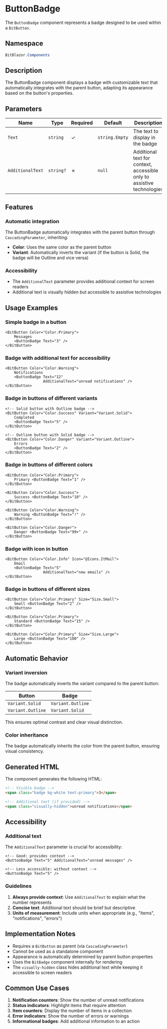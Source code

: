# ButtonBadge

The `ButtonBadge` component represents a badge designed to be used within a `BitButton`.

## Namespace

```csharp
BitBlazor.Components
```

## Description

The ButtonBadge component displays a badge with customizable text that automatically integrates with the parent button, adapting its appearance based on the button's properties.

## Parameters

| Name | Type | Required | Default | Description |
|------|------|----------|---------|-------------|
| `Text` | `string` | ✓ | `string.Empty` | The text to display in the badge |
| `AdditionalText` | `string?` | ✗ | `null` | Additional text for context, accessible only to assistive technologies |

## Features

### Automatic integration
The ButtonBadge automatically integrates with the parent button through `CascadingParameter`, inheriting:
- **Color**: Uses the same color as the parent button
- **Variant**: Automatically inverts the variant (if the button is Solid, the badge will be Outline and vice versa)

### Accessibility
- The `AdditionalText` parameter provides additional context for screen readers
- Additional text is visually hidden but accessible to assistive technologies

## Usage Examples

### Simple badge in a button

```razor
<BitButton Color="Color.Primary">
    Messages
    <ButtonBadge Text="3" />
</BitButton>
```

### Badge with additional text for accessibility

```razor
<BitButton Color="Color.Warning">
    Notifications
    <ButtonBadge Text="12" 
                 AdditionalText="unread notifications" />
</BitButton>
```

### Badge in buttons of different variants

```razor
<!-- Solid button with Outline badge -->
<BitButton Color="Color.Success" Variant="Variant.Solid">
    Completed
    <ButtonBadge Text="5" />
</BitButton>

<!-- Outline button with Solid badge -->
<BitButton Color="Color.Danger" Variant="Variant.Outline">
    Errors
    <ButtonBadge Text="2" />
</BitButton>
```

### Badge in buttons of different colors

```razor
<BitButton Color="Color.Primary">
    Primary <ButtonBadge Text="1" />
</BitButton>

<BitButton Color="Color.Success">
    Success <ButtonBadge Text="10" />
</BitButton>

<BitButton Color="Color.Warning">
    Warning <ButtonBadge Text="!" />
</BitButton>

<BitButton Color="Color.Danger">
    Danger <ButtonBadge Text="99+" />
</BitButton>
```

### Badge with icon in button

```razor
<BitButton Color="Color.Info" Icon="@Icons.ItMail">
    Email
    <ButtonBadge Text="5" 
                 AdditionalText="new emails" />
</BitButton>
```

### Badge in buttons of different sizes

```razor
<BitButton Color="Color.Primary" Size="Size.Small">
    Small <ButtonBadge Text="2" />
</BitButton>

<BitButton Color="Color.Primary">
    Standard <ButtonBadge Text="15" />
</BitButton>

<BitButton Color="Color.Primary" Size="Size.Large">
    Large <ButtonBadge Text="100" />
</BitButton>
```

## Automatic Behavior

### Variant inversion
The badge automatically inverts the variant compared to the parent button:

| Button | Badge |
|--------|-------|
| `Variant.Solid` | `Variant.Outline` |
| `Variant.Outline` | `Variant.Solid` |

This ensures optimal contrast and clear visual distinction.

### Color inheritance
The badge automatically inherits the color from the parent button, ensuring visual consistency.

## Generated HTML

The component generates the following HTML:

```html
<!-- Visible badge -->
<span class="badge bg-white text-primary">3</span>

<!-- Additional text (if provided) -->
<span class="visually-hidden">unread notifications</span>
```

## Accessibility

### Additional text
The `AdditionalText` parameter is crucial for accessibility:

```razor
<!-- Good: provides context -->
<ButtonBadge Text="5" AdditionalText="unread messages" />

<!-- Less accessible: without context -->
<ButtonBadge Text="5" />
```

### Guidelines
1. **Always provide context**: Use `AdditionalText` to explain what the number represents
2. **Concise text**: Additional text should be brief but descriptive
3. **Units of measurement**: Include units when appropriate (e.g., "items", "notifications", "errors")

## Implementation Notes

- Requires a `BitButton` as parent (via `CascadingParameter`)
- Cannot be used as a standalone component
- Appearance is automatically determined by parent button properties
- Uses the `BitBadge` component internally for rendering
- The `visually-hidden` class hides additional text while keeping it accessible to screen readers

## Common Use Cases

1. **Notification counters**: Show the number of unread notifications
2. **Status indicators**: Highlight items that require attention
3. **Item counters**: Display the number of items in a collection
4. **Error indicators**: Show the number of errors or warnings
5. **Informational badges**: Add additional information to an action
